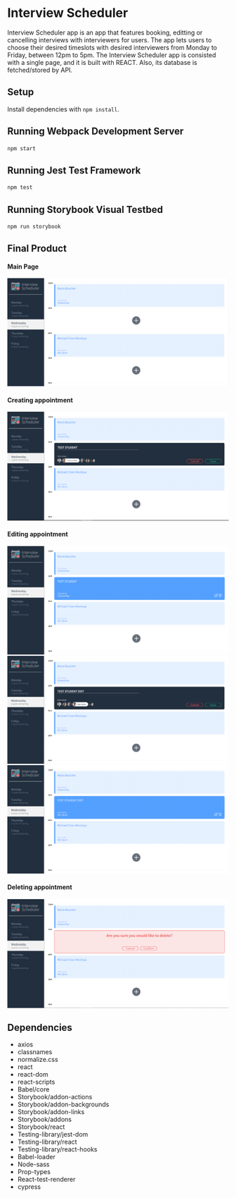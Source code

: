 # Interview Scheduler
Interview Scheduler app is an app that features booking, editting or cancelling interviews with interviewers for users. The app lets users to choose their desired timeslots with desired interviewers from Monday to Friday, between 12pm to 5pm. The Interview Scheduler app is consisted with a single page, and it is built with REACT. Also, its database is fetched/stored by API.     

## Setup

Install dependencies with `npm install`.

## Running Webpack Development Server

```sh
npm start
```

## Running Jest Test Framework

```sh
npm test
```

## Running Storybook Visual Testbed

```sh
npm run storybook
```

## Final Product

#### Main Page 
!["Main Page"](images\scheduler_main_page.PNG)

#### Creating appointment 
!["Creating appointment"](images\scheduler_creating_appointment.PNG)

#### Editing appointment 
!["Editing appointment_1"](images\scheduler_editing_appointment_1.PNG)
!["Editing appointment_2"](images\scheduler_editing_appointment_2.PNG)
!["Editing appointment_3"](images\scheduler_editing_appointment_3.PNG)

#### Deleting appointment 
!["Creating appointment"](images\scheduler_deleting_appointment.PNG)


## Dependencies

- axios
- classnames
- normalize.css
- react
- react-dom
- react-scripts
- Babel/core
- Storybook/addon-actions
- Storybook/addon-backgrounds
- Storybook/addon-links
- Storybook/addons
- Storybook/react
- Testing-library/jest-dom
- Testing-library/react
- Testing-library/react-hooks
- Babel-loader
- Node-sass
- Prop-types
- React-test-renderer
- cypress

